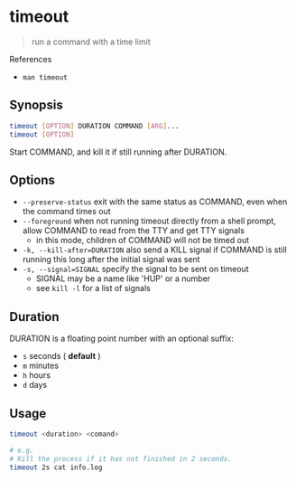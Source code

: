 # timeout

> run a command with a time limit

References

- `man timeout`

## Synopsis

```bash
timeout [OPTION] DURATION COMMAND [ARG]...
timeout [OPTION]
```

Start COMMAND, and kill it if still running after DURATION.

## Options

- `--preserve-status` exit with the same status as COMMAND, even when the command times out
- `--foreground` when not running timeout directly from a shell prompt, allow COMMAND to read from the TTY and get TTY signals
    - in this mode, children of COMMAND will not be timed out
- `-k, --kill-after=DURATION` also send a KILL signal if COMMAND is still running this long after the initial signal was sent
- `-s, --signal=SIGNAL` specify the signal to be sent on timeout
    - SIGNAL may be a name like 'HUP' or a number
    - see `kill -l` for a list of signals

## Duration

DURATION is a floating point number with an optional suffix:

- `s` seconds ( **default** )
- `m` minutes
- `h` hours
- `d` days

## Usage

```bash
timeout <duration> <comand>

# e.g.
# Kill the process if it has not finished in 2 seconds.
timeout 2s cat info.log
```
